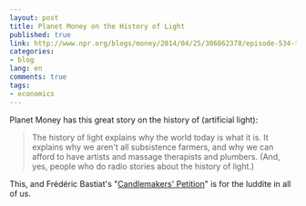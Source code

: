 ```yaml
---
layout: post
title: Planet Money on the History of Light
published: true
link: http://www.npr.org/blogs/money/2014/04/25/306862378/episode-534-the-history-of-light
categories:
- blog
lang: en
comments: true
tags:
- economics
---
```


Planet Money has this great story on the history of (artificial light):

> The history of light explains why the world today is what it is.
> It explains why we aren't all subsistence farmers, and why we can afford to have artists and massage therapists and plumbers.
> (And, yes, people who do radio stories about the history of light.)

This, and Frédéric Bastiat's "[Candlemakers' Petition](http://bastiat.org/en/petition.html)" is for the luddite in all of us.